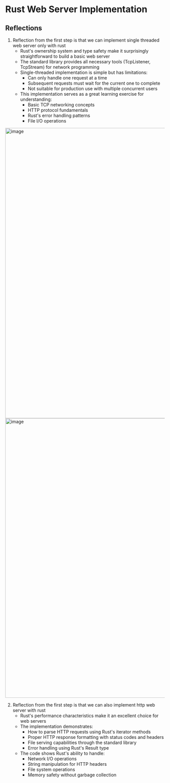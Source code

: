 # Rust Web Server Implementation

## Reflections

1. Reflection from the first step is that we can implement single threaded web server only with rust
   - Rust's ownership system and type safety make it surprisingly straightforward to build a basic web server
   - The standard library provides all necessary tools (TcpListener, TcpStream) for network programming
   - Single-threaded implementation is simple but has limitations:
     * Can only handle one request at a time
     * Subsequent requests must wait for the current one to complete
     * Not suitable for production use with multiple concurrent users
   - This implementation serves as a great learning exercise for understanding:
     * Basic TCP networking concepts
     * HTTP protocol fundamentals
     * Rust's error handling patterns
     * File I/O operations

<img width="917" alt="image" src="https://github.com/user-attachments/assets/7edcc7a5-677f-43cd-9da9-87eb6620deda" />
<img width="883" alt="image" src="https://github.com/user-attachments/assets/79492ffc-5146-4632-b2eb-236e974aebf8" />

2. Reflection from the first step is that we can also implement http web server with rust
   - Rust's performance characteristics make it an excellent choice for web servers
   - The implementation demonstrates:
     * How to parse HTTP requests using Rust's iterator methods
     * Proper HTTP response formatting with status codes and headers
     * File serving capabilities through the standard library
     * Error handling using Rust's Result type
   - The code shows Rust's ability to handle:
     * Network I/O operations
     * String manipulation for HTTP headers
     * File system operations
     * Memory safety without garbage collection
